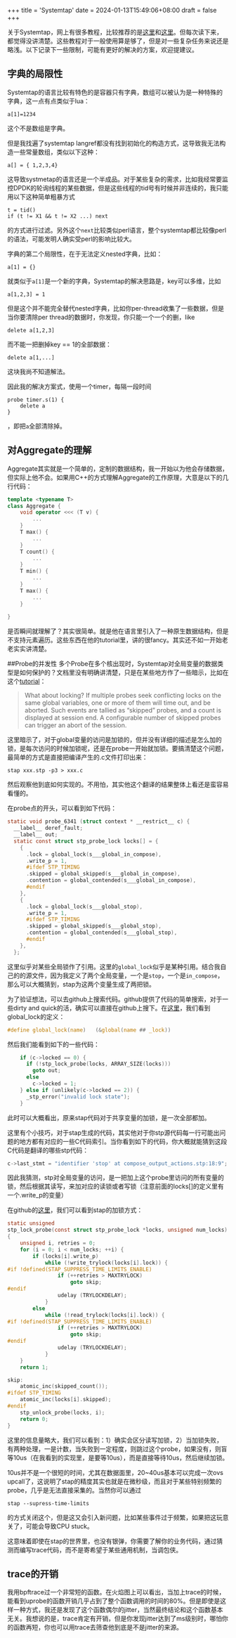 +++
title = 'Systemtap'
date = 2024-01-13T15:49:06+08:00
draft = false
+++


关于Systemtap，网上有很多教程，比较推荐的是[这里](https://sourceware.org/systemtap/langref.pdf)和[这里](https://access.redhat.com/documentation/en-us/red_hat_enterprise_linux/7/pdf/systemtap_beginners_guide/red_hat_enterprise_linux-7-systemtap_beginners_guide-en-us.pdf)。但每次读下来，都觉得没讲清楚。这些教程对于一般使用算是够了，但是对一些复杂任务来说还是略浅。以下记录下一些限制，可能有更好的解决的方案，欢迎提建议。

## 字典的局限性
Systemtap的语言比较有特色的是容器只有字典，数组可以被认为是一种特殊的字典，这一点有点类似于lua：

```
a[1]=1234
```
这个不是数组是字典。

但是我找遍了systemtap langref都没有找到初始化的构造方式，这导致我无法构造一些常量数组，类似以下这种：

```
a[] = { 1,2,3,4}
```
这导致systmetap的语言还是一个半成品。对于某些复杂的需求，比如我经常要监控DPDK的轮询线程的某些数据，但是这些线程的tid号有时候并非连续的，我只能用以下这种简单粗暴方式

```
t = tid()
if (t != X1 && t != X2 ...) next
```
的方式进行过滤。另外这个`next`比较类似perl语言，整个systemtap都比较像perl的语法，可能发明人确实受perl的影响比较大。

字典的第二个局限性，在于无法定义nested字典，比如：

```
a[1] = {}
```
就类似于`a[1]`是一个新的字典，Systemtap的解决思路是，key可以多维，比如
```
a[1,2,3] = 1
```
但是这个并不能完全替代nested字典，比如你per-thread收集了一些数据，但是当你要清除per thread的数据时，你发现，你只能一个一个的删，like

```
delete a[1,2,3]
```
而不能一把删掉key == 1的全部数据：
```
delete a[1,...]
```
这块我尚不知道解法。

因此我的解决方案式，使用一个timer，每隔一段时间

```
probe timer.s(1) {
	delete a
}
```

，即把`a`全部清除掉。



## 对Aggregate的理解

Aggregate其实就是一个简单的，定制的数据结构，我一开始以为他会存储数据，但实际上他不会。如果用C++的方式理解Aggregate的工作原理，大意是以下的几行代码：

```c++
template <typename T>
class Aggregate {
	void operator <<< (T v) {
		...
	}
	T max() {
		...
	}
	T count() {
		...
	}
	T min() {
		...
	}
	T max() {
		...
	}
	
}
```

是否瞬间就理解了？其实很简单。就是他在语言里引入了一种原生数据结构，但是不支持元素遍历。这些东西在他的tutorial里，讲的很fancy。其实还不如一开始老老实实讲清楚。

##Probe的并发性
多个Probe在多个核出现时，Systemtap对全局变量的数据类型是如何保护的？文档里没有明确讲清楚，只是在某些地方作了一些暗示，比如在这个[tutorial](https://access.redhat.com/documentation/en-us/red_hat_enterprise_linux/7/pdf/systemtap_beginners_guide/red_hat_enterprise_linux-7-systemtap_beginners_guide-en-us.pdf)：

>What about locking? If multiple probes seek conflicting locks on the same global variables, one or more of them will time out, and be aborted. Such events are tallied as “skipped” probes, and a count is displayed at session end. A configurable number of skipped probes can trigger an abort of the session.

这里暗示了，对于global变量的访问是加锁的，但并没有详细的描述是怎么加的锁，是每次访问的时候加锁呢，还是在probe一开始就加锁。要搞清楚这个问题，最简单的方式是直接把编译产生的.c文件打印出来：

```
stap xxx.stp -p3 > xxx.c
```
然后观察他到底如何实现的。不用怕，其实他这个翻译的结果整体上看还是蛮容易看懂的。

在probe点的开头，可以看到如下代码：

```C
static void probe_6341 (struct context * __restrict__ c) {
  __label__ deref_fault;
  __label__ out;
  static const struct stp_probe_lock locks[] = {
    {
      .lock = global_lock(s___global_in_compose),
      .write_p = 1,
      #ifdef STP_TIMING
      .skipped = global_skipped(s___global_in_compose),
      .contention = global_contended(s___global_in_compose),
      #endif
    },
    {
      .lock = global_lock(s___global_stop),
      .write_p = 1,
      #ifdef STP_TIMING
      .skipped = global_skipped(s___global_stop),
      .contention = global_contended(s___global_stop),
      #endif
    },
  };
```

这里似乎对某些全局锁作了引用。这里的`global_lock`似乎是某种引用。结合我自己的的源文件，因为我定义了两个全局变量，一个是`stop`，一个是`in_compose`，那么可以大概猜到，stap为这两个变量生成了两把锁。

为了验证想法，可以去github上搜索代码。github提供了代码的简单搜索，对于一些dirty and quick的活，确实可以直接在github上搜下。在[这里](https://github.com/groleo/systemtap/blob/bd23cd846d787b59183d6d6a91046c1fe4cb3dc3/runtime/linux/common_session_state.h#L51)，我们看到global_lock的定义：
 
```C
#define global_lock(name)	(&global(name ## _lock)) 
```

然后我们能看到如下的一些代码：

```C
    if (c->locked == 0) {
      if (!stp_lock_probe(locks, ARRAY_SIZE(locks)))
        goto out;
      else
        c->locked = 1;
    } else if (unlikely(c->locked == 2)) {
      _stp_error("invalid lock state");
    }
```

此时可以大概看出，原来stap代码对于共享变量的加锁，是一次全部都加。

这里有个小技巧，对于stap生成的代码，其实他对于你stp源代码每一行可能出问题的地方都有对应的一些C代码索引。当你看到如下的代码，你大概就能猜到这段C代码是翻译的哪些stp代码：

```C
c->last_stmt = "identifier 'stop' at compose_output_actions.stp:18:9";
```

因此我猜测，stp对全局变量的访问，是一把加上这个probe里访问的所有变量的锁，然后根据其读写，来加对应的读锁或者写锁（注意前面的locks[]的定义里有一个.write_p的变量）

在github的[这里](https://github.com/groleo/systemtap/blob/bd23cd846d787b59183d6d6a91046c1fe4cb3dc3/runtime/linux/probe_lock.h#L43)，我们可以看到stap的加锁方式：

```C
static unsigned
stp_lock_probe(const struct stp_probe_lock *locks, unsigned num_locks)
{
	unsigned i, retries = 0;
	for (i = 0; i < num_locks; ++i) {
		if (locks[i].write_p)
			while (!write_trylock(locks[i].lock)) {
#if !defined(STAP_SUPPRESS_TIME_LIMITS_ENABLE)
				if (++retries > MAXTRYLOCK)
					goto skip;
#endif
				udelay (TRYLOCKDELAY);
			}
		else
			while (!read_trylock(locks[i].lock)) {
#if !defined(STAP_SUPPRESS_TIME_LIMITS_ENABLE)
				if (++retries > MAXTRYLOCK)
					goto skip;
#endif
				udelay (TRYLOCKDELAY);
			}
	}
	return 1;

skip:
	atomic_inc(skipped_count());
#ifdef STP_TIMING
	atomic_inc(locks[i].skipped);
#endif
	stp_unlock_probe(locks, i);
	return 0;
}
```

这里的信息量略大，我们可以看到：1）确实会区分读写加锁，2）当加锁失败，有两种处理，一是计数，当失败到一定程度，则跳过这个probe，如果没有，则盲等10us（在我看到的实现里，是要等10us），而是直接等待10us，然后继续加锁。

10us并不是一个很短的时间，尤其在数据面里，20~40us基本可以完成一次ovs upcall了，这说明了stap的精度其实也就是在微秒级，而且对于某些特别频繁的probe，几乎是无法直接采集的。当然你可以通过
```
stap --supress-time-limits
```
的方式关闭这个，但是这又会引入新问题，比如某些事件过于频繁，如果把这玩意关了，可能会导致CPU stuck。

这意味着即使在stap的世界里，也没有银弹，你需要了解你的业务代码，通过猜测而编写trace代码，而不是寄希望于某些通用机制，当调包侠。

## trace的开销

我用bpftrace过一个非常短的函数。在火焰图上可以看出，当加上trace的时候，能看到uprobe的函数开销几乎占到了整个函数调用的时间的80%。但是即使是这样一种方式，我还是发现了这个函数偶尔的jitter，当然最终结论和这个函数基本无关。我想说的是，trace肯定有开销，但是你发现jitter达到了ms级别时，哪怕你的函数再短，你也可以用trace去筛查他到底是不是jitter的来源。

